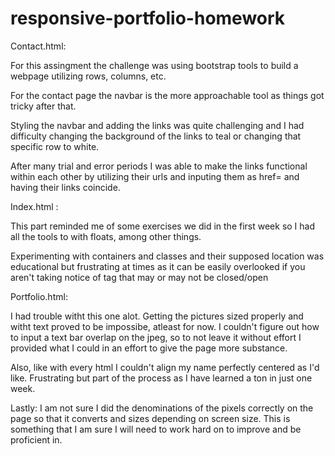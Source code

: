 # responsive-portfolio-homework

Contact.html:

For this assingment the challenge was using bootstrap tools to build a webpage utilizing rows, columns, etc.

For the contact page the navbar is the more approachable tool as things got tricky after that.

Styling the navbar and adding the links was quite challenging and I had difficulty changing the background of the links to teal or changing that specific row to white. 

After many trial and error periods I was able to make the links functional within each other by utilizing their urls and inputing them as href= and having their links coincide.

Index.html :

This part reminded me of some exercises we did in the first week so I had all the tools to with floats, among other things.

Experimenting with containers and classes and their supposed location was educational but frustrating at times as it can be easily overlooked if you aren't taking notice of tag that may or may not be closed/open

Portfolio.html:

I had trouble witht this one alot. Getting the pictures sized properly and witht text proved to be impossibe, atleast for now. I couldn't figure out how to input a text bar overlap on the jpeg, so to not leave it without effort I provided what I could in an effort to give the page more substance.

 Also, like with every html I couldn't align my name perfectly centered as I'd like. Frustrating but part of the process as I have learned a ton in just one week.

 Lastly: I am not sure I did the denominations of the pixels correctly on the page so that it converts and sizes depending on screen size. This is something that I am sure I will need to work hard on to improve and be proficient in.





